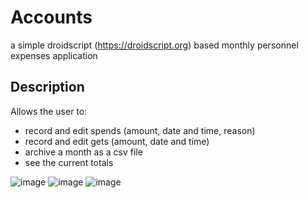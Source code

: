 # Accounts
a simple droidscript (https://droidscript.org) based monthly personnel expenses application

## Description
Allows the user to:
- record and edit spends (amount, date and time, reason)
- record and edit gets (amount, date and time)
- archive a month as a csv file
- see the current totals

![image](https://user-images.githubusercontent.com/2499176/163810437-3f6dd530-307a-4f29-8b97-921d06c7a7e2.png)
![image](https://user-images.githubusercontent.com/2499176/163810466-f77b351f-614c-4b69-bb0a-7941dcb0cafd.png)
![image](https://user-images.githubusercontent.com/2499176/163810485-1531f592-f774-471c-884c-8a6ddfadce4d.png)
